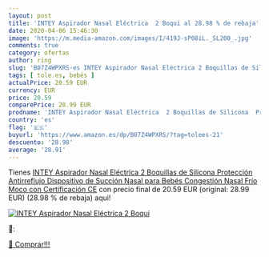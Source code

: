 ```yaml
---
layout: post
title: 'INTEY Aspirador Nasal Eléctrica  2 Boqui al 28.98 % de rebaja'
date: 2020-04-06 15:46:30
image: 'https://m.media-amazon.com/images/I/419J-sP08iL._SL200_.jpg'
comments: true
category: ofertas
author: ring
slug: 'B07Z4WPXRS-es INTEY Aspirador Nasal Eléctrica 2 Boquillas de Silicona...'
tags: [ tole.es, bebés ]
actualPrice: 20.59 EUR
currency: EUR
price: 20.59
comparePrice: 28.99 EUR
prodname: 'INTEY Aspirador Nasal Eléctrica  2 Boquillas de Silicona  Protección Antirreflujo  Dispositivo de Succión Nasal para Bebés  Congestión Nasal  Frío  Moco  con Certificación CE'
country: 'es'
flag: '🇪🇸'
buyurl: 'https://www.amazon.es/dp/B07Z4WPXRS/?tag=tolees-21'
descuento: '28.98'
average: '28.91'
---
```


Tienes [INTEY Aspirador Nasal Eléctrica  2 Boquillas de Silicona  Protección Antirreflujo  Dispositivo de Succión Nasal para Bebés  Congestión Nasal  Frío  Moco  con Certificación CE](https://www.amazon.es/dp/B07Z4WPXRS/?tag=tolees-21) con precio final de  20.59 EUR (original: 28.99 EUR) (28.98 %  de rebaja) aqui!

[![INTEY Aspirador Nasal Eléctrica  2 Boqui](https://m.media-amazon.com/images/I/419J-sP08iL._SL200_.jpg)](https://www.amazon.es/dp/B07Z4WPXRS/?tag=tolees-21)

🔎:


[🛒 Comprar!!!](https://www.amazon.es/dp/B07Z4WPXRS/?tag=tolees-21)
